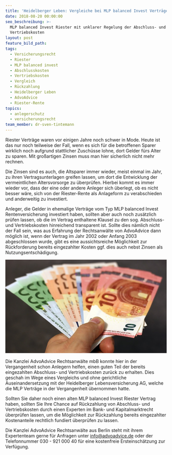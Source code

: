 ```yaml
---
title: 'Heidelberger Leben: Vergleiche bei MLP balanced Invest Verträgen'
date: 2018-08-20 00:00:00
seo_beschreibung: >-
  MLP balanced Invest Riester mit unklarer Regelung der Abschluss- und
  Vertriebskosten
layout: post
feature_bild_path:
tags:
  - Versicherungsrecht
  - Riester
  - MLP balanced invest
  - Abschlusskosten
  - Vertriebskosten
  - Vergleich
  - Rückzahlung
  - Heidelberger Leben
  - AdvoAdvice
  - Riester-Rente
topics:
  - anlegerschutz
  - versicherungsrecht
team_member: dr-sven-tintemann
---
```


Riester Verträge waren vor einigen Jahre noch schwer in Mode. Heute ist das nur noch teilweise der Fall, wenn es sich für die betroffenen Sparer wirklich noch aufgrund stattlicher Zuschüsse lohne, dort Gelder fürs Alter zu sparen. Mit großartigen Zinsen muss man hier sicherlich nicht mehr rechnen. 

Die Zinsen sind es auch, die Altsparer immer wieder, meist einmal im Jahr, zu ihren Vertragsunterlagen greifen lassen, um dort die Entwicklung der vermeintlichen Altersvorsorge zu überprüfen. Hierbei kommt es immer wieder vor, dass der eine oder andere Anleger sich überlegt, ob es nicht besser wäre, sich von der Riester-Rente als Anlageform zu verabschieden und anderweitig zu investiert. 

Anleger, die Gelder in ehemalige Verträge vom Typ MLP balanced Invest Rentenversicherung investiert haben, sollten aber auch noch zusätzlich prüfen lassen, ob die im Vertrag enthaltene Klausel zu den sog. Abschluss- und Vertriebskosten hinreichend transparent ist. Sollte dies nämlich nicht der Fall sein, was aus Erfahrung der Rechtsanwälte von AdvoAdvice dann möglich ist, wenn der Vertrag im Jahr 2002 oder Anfang 2003 abgeschlossen wurde, gibt es eine aussichtsreiche Möglichkeit zur Rückforderung bereits eingezahlter Kosten ggf. dies auch nebst Zinsen als Nutzungsentschädigung. 

![](/uploads/money-1005464-640-2.jpg)

Die Kanzlei AdvoAdvice Rechtsanwälte mbB konnte hier in der Vergangenheit schon Anlegern helfen, einen guten Teil der bereits eingezahlten Abschluss- und Vertriebskosten zurück zu erhalten. Dies geschah im Wege eines Vergleichs und ohne gerichtliche Auseinandersetzung mit der Heidelberger Lebensversicherung AG, welche die MLP Verträge in der Vergangenheit übernommen hatte. 

Sollten Sie daher noch einen alten MLP balanced Invest Riester Vertrag haben, sollten Sie Ihre Chance auf Rückzahlung von Abschluss- und Vertriebskosten durch einen Experten im Bank- und Kapitalmarktrecht überprüfen lassen, um die Möglichkeit zur Rückzahlung bereits eingezahlter Kostenanteile rechtlich fundiert überprüfen zu lassen.

Die Kanzlei AdvoAdvice Rechtsanwälte aus Berlin steht mit ihrem Expertenteam gerne für Anfragen unter info@advoadvice.de oder der Telefonnummer 030 - 921 000 40 für eine kostenfreie Ersteinschätzung zur Verfügung.